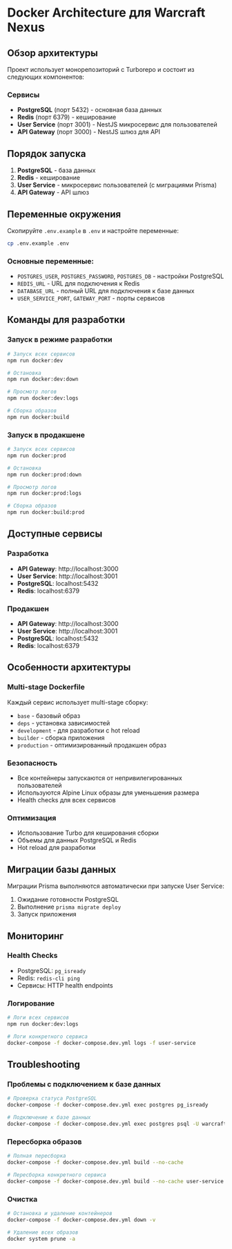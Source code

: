 # Docker Architecture для Warcraft Nexus

## Обзор архитектуры

Проект использует монорепозиторий с Turborepo и состоит из следующих компонентов:

### Сервисы

- **PostgreSQL** (порт 5432) - основная база данных
- **Redis** (порт 6379) - кеширование
- **User Service** (порт 3001) - NestJS микросервис для пользователей
- **API Gateway** (порт 3000) - NestJS шлюз для API

## Порядок запуска

1. **PostgreSQL** - база данных
2. **Redis** - кеширование
3. **User Service** - микросервис пользователей (с миграциями Prisma)
4. **API Gateway** - API шлюз

## Переменные окружения

Скопируйте `.env.example` в `.env` и настройте переменные:

```bash
cp .env.example .env
```

### Основные переменные:

- `POSTGRES_USER`, `POSTGRES_PASSWORD`, `POSTGRES_DB` - настройки PostgreSQL
- `REDIS_URL` - URL для подключения к Redis
- `DATABASE_URL` - полный URL для подключения к базе данных
- `USER_SERVICE_PORT`, `GATEWAY_PORT` - порты сервисов

## Команды для разработки

### Запуск в режиме разработки

```bash
# Запуск всех сервисов
npm run docker:dev

# Остановка
npm run docker:dev:down

# Просмотр логов
npm run docker:dev:logs

# Сборка образов
npm run docker:build
```

### Запуск в продакшене

```bash
# Запуск всех сервисов
npm run docker:prod

# Остановка
npm run docker:prod:down

# Просмотр логов
npm run docker:prod:logs

# Сборка образов
npm run docker:build:prod
```

## Доступные сервисы

### Разработка

- **API Gateway**: http://localhost:3000
- **User Service**: http://localhost:3001
- **PostgreSQL**: localhost:5432
- **Redis**: localhost:6379

### Продакшен

- **API Gateway**: http://localhost:3000
- **User Service**: http://localhost:3001
- **PostgreSQL**: localhost:5432
- **Redis**: localhost:6379

## Особенности архитектуры

### Multi-stage Dockerfile

Каждый сервис использует multi-stage сборку:

- `base` - базовый образ
- `deps` - установка зависимостей
- `development` - для разработки с hot reload
- `builder` - сборка приложения
- `production` - оптимизированный продакшен образ

### Безопасность

- Все контейнеры запускаются от непривилегированных пользователей
- Используются Alpine Linux образы для уменьшения размера
- Health checks для всех сервисов

### Оптимизация

- Использование Turbo для кеширования сборки
- Объемы для данных PostgreSQL и Redis
- Hot reload для разработки

## Миграции базы данных

Миграции Prisma выполняются автоматически при запуске User Service:

1. Ожидание готовности PostgreSQL
2. Выполнение `prisma migrate deploy`
3. Запуск приложения

## Мониторинг

### Health Checks

- PostgreSQL: `pg_isready`
- Redis: `redis-cli ping`
- Сервисы: HTTP health endpoints

### Логирование

```bash
# Логи всех сервисов
npm run docker:dev:logs

# Логи конкретного сервиса
docker-compose -f docker-compose.dev.yml logs -f user-service
```

## Troubleshooting

### Проблемы с подключением к базе данных

```bash
# Проверка статуса PostgreSQL
docker-compose -f docker-compose.dev.yml exec postgres pg_isready

# Подключение к базе данных
docker-compose -f docker-compose.dev.yml exec postgres psql -U warcraft -d warcraft_db
```

### Пересборка образов

```bash
# Полная пересборка
docker-compose -f docker-compose.dev.yml build --no-cache

# Пересборка конкретного сервиса
docker-compose -f docker-compose.dev.yml build --no-cache user-service
```

### Очистка

```bash
# Остановка и удаление контейнеров
docker-compose -f docker-compose.dev.yml down -v

# Удаление всех образов
docker system prune -a
```
